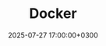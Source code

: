 ---
title: Docker
slug: "docker"
date: 2025-07-27 17:00:00+0300
description: 
image:

# Badge style
style:
    background: "#2496ED"
    color: "#FFFFFF"
---